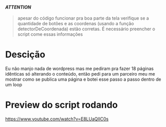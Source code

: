 ﻿#### ***ATTENTION***
>apesar do código funcionar pra boa parte da tela verifique se a quantidade de botões e as coordenas (usando a função detectorDeCoordenada) estão corretas. É necessário preencher o script come essas informações

# Descição
<p>
Eu não manjo nada de wordpress mas me pediram pra fazer 18 páginas idênticas só alterando o conteúdo, então pedi para um parceiro meu me mostrar como se publica uma página e botei esse passo a passo dentro de um loop

# Preview do script rodando
https://www.youtube.com/watch?v=E8LUaQIIC0s